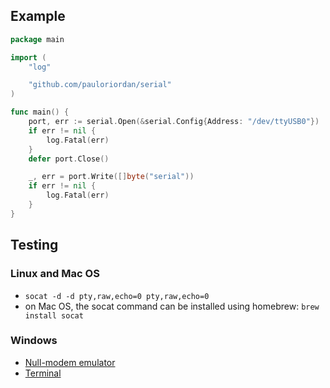 ## Example
```go
package main

import (
	"log"

	"github.com/pauloriordan/serial"
)

func main() {
	port, err := serial.Open(&serial.Config{Address: "/dev/ttyUSB0"})
	if err != nil {
		log.Fatal(err)
	}
	defer port.Close()

	_, err = port.Write([]byte("serial"))
	if err != nil {
		log.Fatal(err)
	}
}
```
## Testing

### Linux and Mac OS
- `socat -d -d pty,raw,echo=0 pty,raw,echo=0`
- on Mac OS, the socat command can be installed using homebrew:
	````brew install socat````

### Windows
- [Null-modem emulator](http://com0com.sourceforge.net/)
- [Terminal](https://sites.google.com/site/terminalbpp/)
